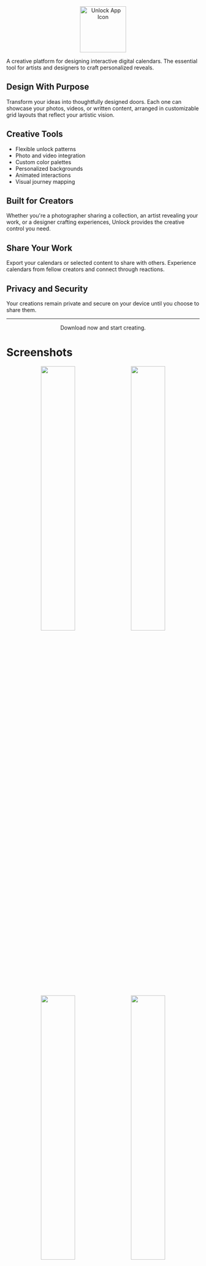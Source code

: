 <div align="center">
  <img src="https://github.com/user-attachments/assets/758344ab-72da-43a0-b6f9-6884c4b0aa67" alt="Unlock App Icon" width="120"/>
</div>

A creative platform for designing interactive digital calendars. The essential tool for artists and designers to craft personalized reveals.

## Design With Purpose

Transform your ideas into thoughtfully designed doors. Each one can showcase your photos, videos, or written content, arranged in customizable grid layouts that reflect your artistic vision.

## Creative Tools

- Flexible unlock patterns
- Photo and video integration
- Custom color palettes
- Personalized backgrounds
- Animated interactions
- Visual journey mapping

## Built for Creators

Whether you're a photographer sharing a collection, an artist revealing your work, or a designer crafting experiences, Unlock provides the creative control you need.

## Share Your Work

Export your calendars or selected content to share with others. Experience calendars from fellow creators and connect through reactions.

## Privacy and Security 

Your creations remain private and secure on your device until you choose to share them.

---

<div align="center">
  Download now and start creating.
</div>

# Screenshots

<div align="center">
  <img src="https://github.com/user-attachments/assets/b8948de7-1c8d-4be1-bf8f-2acc1954a844" width="42%">
  &nbsp;&nbsp;&nbsp;&nbsp;
  <img src="https://github.com/user-attachments/assets/87df1b76-fa3a-4d66-a374-af6963528020" width="42%">
</div>

<div align="center">
  <img src="https://github.com/user-attachments/assets/002eec82-9ae6-4f78-bacc-eef3f0d111ad" width="42%">
  &nbsp;&nbsp;&nbsp;&nbsp;
  <img src="https://github.com/user-attachments/assets/f5f9c435-fc13-4dc7-9219-dfa99632d1be" width="42%">
</div>
